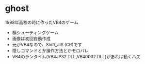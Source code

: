 ghost
=====

1998年高校の時に作ったVB4のゲーム

* 横シューティングゲーム
* 画像は初回自動作成
* 元がVB4なので、Shift_JIS (CR)です
* 隠しコマンドとか操作方法とかモロバレ
* VB4のランタイム(VB4JP32.DLL,VB40032.DLL)があれば動くハズ
